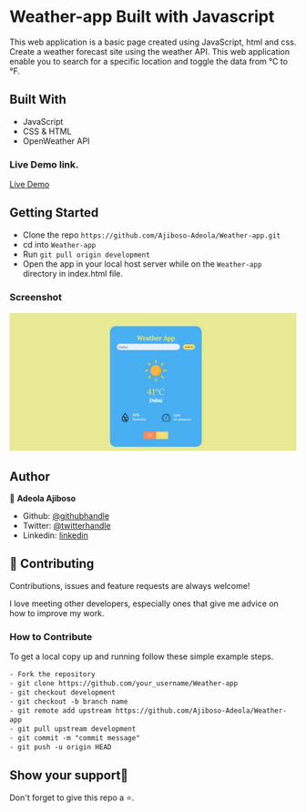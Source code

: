 # Weather-app Built with Javascript

This web application is a basic page created using JavaScript, html and css. Create a weather forecast site using the weather API. This web application enable you to search for a specific location and toggle the data from °C to °F.

## Built With

- JavaScript
- CSS & HTML
- OpenWeather API

### Live Demo link.

[Live Demo](https://venerable-kitten-a7c457.netlify.app/)

## Getting Started

- Clone the repo `https://github.com/Ajiboso-Adeola/Weather-app.git`
- cd into `Weather-app`
- Run `git pull origin development`
- Open the app in your local host server while on the `Weather-app` directory in index.html file.

### Screenshot

<!-- ![Screenshot 2023-05-19  Weather App]("https://drive.google.com/file/d/1R4YIzhCIEjQW95EBcx32LmuqWd9pFkla/view?usp=share_link") -->
<img title="Screenshot of weather Ap" alt="screenshot" src="./images/Screenshot.jpg">

## Author

👤 **Adeola Ajiboso**

- Github: [@githubhandle](https://github.com/Ajiboso-Adeola)
- Twitter: [@twitterhandle](https://twitter.com/dde_olla)
- Linkedin: [linkedin](https://www.linkedin.com/in/adeola-ajiboso/)

## 🤝 Contributing

Contributions, issues and feature requests are always welcome!

I love meeting other developers, especially ones that give me advice on how to improve my work.

### How to Contribute

To get a local copy up and running follow these simple example steps.

```
- Fork the repository
- git clone https://github.com/your_username/Weather-app
- git checkout development
- git checkout -b branch name
- git remote add upstream https://github.com/Ajiboso-Adeola/Weather-app
- git pull upstream development
- git commit -m "commit message"
- git push -u origin HEAD
```

## Show your support🙏

Don't forget to give this repo a ⭐️.
